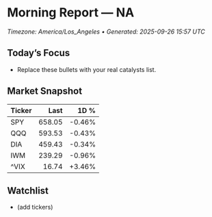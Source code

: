 # Morning Report — NA
_Timezone: America/Los_Angeles • Generated: 2025-09-26 15:57 UTC_

## Today’s Focus
- Replace these bullets with your real catalysts list.

## Market Snapshot
| Ticker | Last | 1D % |
|---|---:|---:|
| SPY | 658.05 | -0.46% |
| QQQ | 593.53 | -0.43% |
| DIA | 459.43 | -0.34% |
| IWM | 239.29 | -0.96% |
| ^VIX | 16.74 | +3.46% |

## Watchlist
- (add tickers)
